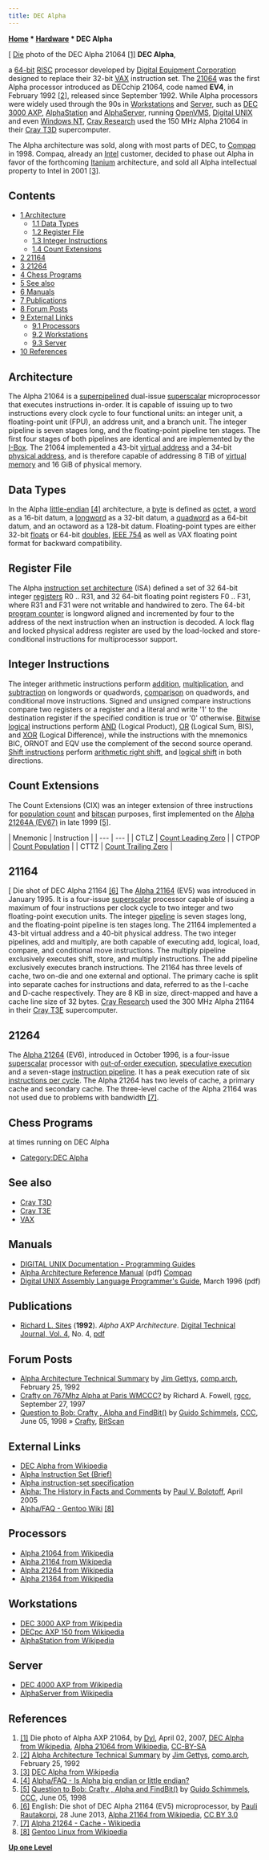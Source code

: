```yaml
---
title: DEC Alpha
---
```

**[Home](Home "Home") * [Hardware](Hardware "Hardware") * DEC Alpha**

\[ [Die](Category:Die "Category:Die") photo of the DEC Alpha 21064 <a id="cite-note-1" href="#cite-ref-1">[1]</a>
**DEC Alpha**,

a [64-bit](https://en.wikipedia.org/wiki/64-bit_computing) [RISC](https://en.wikipedia.org/wiki/Reduced_instruction_set_computer) processor developed by [Digital Equipment Corporation](Digital_Equipment_Corporation "Digital Equipment Corporation") designed to replace their 32-bit [VAX](VAX "VAX") instruction set. The [21064](https://en.wikipedia.org/wiki/Alpha_21064) was the first Alpha processor introduced as DECchip 21064, code named **EV4**, in February 1992 <a id="cite-note-2" href="#cite-ref-2">[2]</a>, released since September 1992. While Alpha processors were widely used through the 90s in [Workstations](https://en.wikipedia.org/wiki/Workstation) and [Server](https://en.wikipedia.org/wiki/Server_%28computing%29), such as [DEC 3000 AXP](https://en.wikipedia.org/wiki/DEC_3000_AXP), [AlphaStation](https://en.wikipedia.org/wiki/AlphaStation) and [AlphaServer](https://en.wikipedia.org/wiki/AlphaServer), running [OpenVMS](https://en.wikipedia.org/wiki/OpenVMS), [Digital UNIX](Unix#Digital "Unix") and even [Windows NT](Windows "Windows"), [Cray Research](https://en.wikipedia.org/wiki/Cray#Cray_Research_Inc._and_Cray_Computer_Corporation:_1972_to_1996) used the 150 MHz Alpha 21064 in their [Cray T3D](Cray_T3D "Cray T3D") supercomputer.

The Alpha architecture was sold, along with most parts of DEC, to [Compaq](https://en.wikipedia.org/wiki/Compaq) in 1998. Compaq, already an [Intel](Intel "Intel") customer, decided to phase out Alpha in favor of the forthcoming [Itanium](Itanium "Itanium") architecture, and sold all Alpha intellectual property to Intel in 2001 <a id="cite-note-3" href="#cite-ref-3">[3]</a>.

## Contents

- [1 Architecture](#architecture)
  - [1.1 Data Types](#data-types)
  - [1.2 Register File](#register-file)
  - [1.3 Integer Instructions](#integer-instructions)
  - [1.4 Count Extensions](#count-extensions)
- [2 21164](#21164)
- [3 21264](#21264)
- [4 Chess Programs](#chess-programs)
- [5 See also](#see-also)
- [6 Manuals](#manuals)
- [7 Publications](#publications)
- [8 Forum Posts](#forum-posts)
- [9 External Links](#external-links)
  - [9.1 Processors](#processors)
  - [9.2 Workstations](#workstations)
  - [9.3 Server](#server)
- [10 References](#references)

## Architecture

The Alpha 21064 is a [superpipelined](https://en.wikipedia.org/wiki/Instruction_pipeline) dual-issue [superscalar](https://en.wikipedia.org/wiki/Superscalar) microprocessor that executes instructions in-order. It is capable of issuing up to two instructions every clock cycle to four functional units: an integer unit, a floating-point unit (FPU), an address unit, and a branch unit. The integer pipeline is seven stages long, and the floating-point pipeline ten stages. The first four stages of both pipelines are identical and are implemented by the [I-Box](https://en.wikipedia.org/wiki/Alpha_21064#I-box). The 21064 implemented a 43-bit [virtual address](https://en.wikipedia.org/wiki/Virtual_address_space) and a 34-bit [physical address](https://en.wikipedia.org/wiki/Physical_address), and is therefore capable of addressing 8 TiB of [virtual memory](Memory#Virtual "Memory") and 16 GiB of physical memory.

## Data Types

In the Alpha [little-endian](Little-endian "Little-endian") <a id="cite-note-4" href="#cite-ref-4">[4]</a> architecture, a [byte](Byte "Byte") is defined as [octet](https://en.wikipedia.org/wiki/Octet_%28computing%29), a [word](Word "Word") as a 16-bit datum, a [longword](Double_Word "Double Word") as a 32-bit datum, a [quadword](Quad_Word "Quad Word") as a 64-bit datum, and an octaword as a 128-bit datum. Floating-point types are either 32-bit [floats](Float "Float") or 64-bit [doubles](Double "Double"), [IEEE 754](https://en.wikipedia.org/wiki/IEEE_754-1985) as well as VAX floating point format for backward compatibility.

## Register File

The Alpha [instruction set architecture](https://en.wikipedia.org/wiki/Instruction_set) (ISA) defined a set of 32 64-bit integer [registers](https://en.wikipedia.org/wiki/Processor_register) R0 .. R31, and 32 64-bit floating point registers F0 .. F31, where R31 and F31 were not writable and handwired to zero. The 64-bit [program counter](https://en.wikipedia.org/wiki/Program_counter) is longword aligned and incremented by four to the address of the next instruction when an instruction is decoded. A lock flag and locked physical address register are used by the load-locked and store-conditional instructions for multiprocessor support.

## Integer Instructions

The integer arithmetic instructions perform [addition](https://en.wikipedia.org/wiki/Addition), [multiplication](https://en.wikipedia.org/wiki/Multiplication), and [subtraction](https://en.wikipedia.org/wiki/Subtraction) on longwords or quadwords, [comparison](https://en.wikipedia.org/wiki/Relational_operator) on quadwords, and conditional move instructions. Signed and unsigned compare instructions compare two registers or a register and a literal and write '1' to the destination register if the specified condition is true or '0' otherwise. [Bitwise logical](https://en.wikipedia.org/wiki/Bitwise_operation) instructions perform [AND](Combinatorial_Logic#AND "Combinatorial Logic") (Logical Product), [OR](Combinatorial_Logic#OR "Combinatorial Logic") (Logical Sum, BIS), and [XOR](Combinatorial_Logic#XOR "Combinatorial Logic") (Logical Difference), while the instructions with the mnemonics BIC, ORNOT and EQV use the complement of the second source operand. [Shift instructions](https://en.wikipedia.org/wiki/Bitwise_operation#Bit_shifts) perform [arithmetic right shift](https://en.wikipedia.org/wiki/Arithmetic_shift), and [logical shift](https://en.wikipedia.org/wiki/Logical_shift) in both directions.

## Count Extensions

The Count Extensions (CIX) was an integer extension of three instructions for [population count](Population_Count "Population Count") and [bitscan](BitScan "BitScan") purposes, first implemented on the [Alpha 21264A (EV67)](https://en.wikipedia.org/wiki/Alpha_21264#Alpha_21264A) in late 1999 <a id="cite-note-5" href="#cite-ref-5">[5]</a>.

|  Mnemonic
|  Instruction
|
| --- | --- |
|  CTLZ
| [Count Leading Zero](BitScan#LeadingZeroCount "BitScan") |
|  CTPOP
| [Count Population](Population_Count "Population Count") |
|  CTTZ
| [Count Trailing Zero](BitScan#TrailingZeroCount "BitScan") |

## 21164

\[ Die shot of DEC Alpha 21164 <a id="cite-note-6" href="#cite-ref-6">[6]</a>
The [Alpha 21164](https://en.wikipedia.org/wiki/Alpha_21164) (EV5) was introduced in January 1995. It is a four-issue [superscalar](https://en.wikipedia.org/wiki/Superscalar) processor capable of issuing a maximum of four instructions per clock cycle to two integer and two floating-point execution units. The integer [pipeline](https://en.wikipedia.org/wiki/Instruction_pipeline) is seven stages long, and the floating-point pipeline is ten stages long. The 21164 implemented a 43-bit virtual address and a 40-bit physical address. The two integer pipelines, add and multiply, are both capable of executing add, logical, load, compare, and conditional move instructions. The multiply pipeline exclusively executes shift, store, and multiply instructions. The add pipeline exclusively executes branch instructions. The 21164 has three levels of cache, two on-die and one external and optional. The primary cache is split into separate caches for instructions and data, referred to as the I-cache and D-cache respectively. They are 8 KB in size, direct-mapped and have a cache line size of 32 bytes. [Cray Research](https://en.wikipedia.org/wiki/Cray#Cray_Research_Inc._and_Cray_Computer_Corporation:_1972_to_1996) used the 300 MHz Alpha 21164 in their [Cray T3E](Cray_T3E "Cray T3E") supercomputer.

## 21264

The [Alpha 21264](https://en.wikipedia.org/wiki/Alpha_21264) (EV6), introduced in October 1996, is a four-issue [superscalar](https://en.wikipedia.org/wiki/Superscalar) processor with [out-of-order execution](https://en.wikipedia.org/wiki/Out-of-order_execution), [speculative execution](https://en.wikipedia.org/wiki/Speculative_execution) and a seven-stage [instruction pipeline](https://en.wikipedia.org/wiki/Instruction_pipeline). It has a peak execution rate of six [instructions per cycle](https://en.wikipedia.org/wiki/Instructions_per_cycle). The Alpha 21264 has two levels of cache, a primary cache and secondary cache. The three-level cache of the Alpha 21164 was not used due to problems with bandwidth <a id="cite-note-7" href="#cite-ref-7">[7]</a>.

## Chess Programs

at times running on DEC Alpha

- [Category:DEC Alpha](Category:DEC_Alpha "Category:DEC Alpha")

## See also

- [Cray T3D](Cray_T3D "Cray T3D")
- [Cray T3E](Cray_T3E "Cray T3E")
- [VAX](VAX "VAX")

## Manuals

- [DIGITAL UNIX Documentation - Programming Guides](http://www2.phys.canterbury.ac.nz/dept/docs/manuals/unix/DEC_4.0e_Docs/HTML/PROG_LIB.HTM)
- [Alpha Architecture Reference Manual](http://download.majix.org/dec/alpha_arch_ref.pdf) (pdf) [Compaq](https://en.wikipedia.org/wiki/Compaq)
- [Digital UNIX Assembly Language Programmer's Guide](http://www.cs.cmu.edu/afs/cs/academic/class/15213-f98/doc/alpha-asm.pdf), March 1996 (pdf)

## Publications

- [Richard L. Sites](http://dblp.uni-trier.de/pers/hd/s/Sites:Richard_L=) (**1992**). *Alpha AXP Architecture*. [Digital Technical Journal, Vol. 4](http://dblp.uni-trier.de/db/journals/dtj/dtj4.html), No. 4, [pdf](http://www.hpl.hp.com/hpjournal/dtj/vol4num4/vol4num4art1.pdf)

## Forum Posts

- [Alpha Architecture Technical Summary](https://groups.google.com/d/msg/comp.arch/QB59ace2V8M/pEuccRNGoe8J) by [Jim Gettys](https://en.wikipedia.org/wiki/Jim_Gettys), [comp.arch](https://groups.google.com/forum/#!forum/comp.arch), February 25, 1992
- [Crafty on 767Mhz Alpha at Paris WMCCC?](https://groups.google.com/d/msg/rec.games.chess.computer/d3sYjfVJI7E/0At3bwtgYxgJ) by Richard A. Fowell, [rgcc](Computer_Chess_Forums "Computer Chess Forums"), September 27, 1997
- [Question to Bob: Crafty , Alpha and FindBit()](https://www.stmintz.com/ccc/index.php?id=20057) by [Guido Schimmels](Guido_Schimmels "Guido Schimmels"), [CCC](CCC "CCC"), June 05, 1998 » [Crafty](Crafty "Crafty"), [BitScan](BitScan "BitScan")

## External Links

- [DEC Alpha from Wikipedia](https://en.wikipedia.org/wiki/DEC_Alpha)
- [Alpha Instruction Set (Brief)](https://www.cs.arizona.edu/projects/alto/Doc/local/alpha.instruction.html)
- [Alpha instruction-set specification](https://www.cs.tufts.edu/~nr/toolkit/specs/alpha.html)
- [Alpha: The History in Facts and Comments](http://alasir.com/articles/alpha_history/index.html) by [Paul V. Bolotoff](http://alasir.com/articles/), April 2005
- [Alpha/FAQ - Gentoo Wiki](https://wiki.gentoo.org/wiki/Alpha/FAQ) <a id="cite-note-8" href="#cite-ref-8">[8]</a>

## Processors

- [Alpha 21064 from Wikipedia](https://en.wikipedia.org/wiki/Alpha_21064)
- [Alpha 21164 from Wikipedia](https://en.wikipedia.org/wiki/Alpha_21164)
- [Alpha 21264 from Wikipedia](https://en.wikipedia.org/wiki/Alpha_21264)
- [Alpha 21364 from Wikipedia](https://en.wikipedia.org/wiki/Alpha_21364)

## Workstations

- [DEC 3000 AXP from Wikipedia](https://en.wikipedia.org/wiki/DEC_3000_AXP)
- [DECpc AXP 150 from Wikipedia](https://en.wikipedia.org/wiki/DECpc_AXP_150)
- [AlphaStation from Wikipedia](https://en.wikipedia.org/wiki/AlphaStation)

## Server

- [DEC 4000 AXP from Wikipedia](https://en.wikipedia.org/wiki/DEC_4000_AXP)
- [AlphaServer from Wikipedia](https://en.wikipedia.org/wiki/AlphaServer)

## References

1. <a id="cite-ref-1" href="#cite-note-1">[1]</a> Die photo of Alpha AXP 21064, by [Dyl](https://commons.wikimedia.org/wiki/User:Dyl~commonswiki), April 02, 2007, [DEC Alpha from Wikipedia](https://en.wikipedia.org/wiki/DEC_Alpha), [Alpha 21064 from Wikipedia](https://en.wikipedia.org/wiki/Alpha_21064), [CC-BY-SA](https://creativecommons.org/licenses/by-sa/2.0/)
1. <a id="cite-ref-2" href="#cite-note-2">[2]</a> [Alpha Architecture Technical Summary](https://groups.google.com/d/msg/comp.arch/QB59ace2V8M/pEuccRNGoe8J) by [Jim Gettys](https://en.wikipedia.org/wiki/Jim_Gettys), [comp.arch](https://groups.google.com/forum/#!forum/comp.arch), February 25, 1992
1. <a id="cite-ref-3" href="#cite-note-3">[3]</a> [DEC Alpha from Wikipedia](https://en.wikipedia.org/wiki/DEC_Alpha)
1. <a id="cite-ref-4" href="#cite-note-4">[4]</a> [Alpha/FAQ - Is Alpha big endian or little endian?](https://wiki.gentoo.org/wiki/Alpha/FAQ#Is_Alpha_big_endian_or_little_endian.3F)
1. <a id="cite-ref-5" href="#cite-note-5">[5]</a> [Question to Bob: Crafty , Alpha and FindBit()](https://www.stmintz.com/ccc/index.php?id=20057) by [Guido Schimmels](Guido_Schimmels "Guido Schimmels"), [CCC](CCC "CCC"), June 05, 1998
1. <a id="cite-ref-6" href="#cite-note-6">[6]</a> English: Die shot of DEC Alpha 21164 (EV5) microprocessor, by [Pauli Rautakorpi](https://commons.wikimedia.org/wiki/User:Birdman86), 28 June 2013, [Alpha 21164 from Wikipedia](https://en.wikipedia.org/wiki/Alpha_21164), [CC BY 3.0](https://creativecommons.org/licenses/by/3.0)
1. <a id="cite-ref-7" href="#cite-note-7">[7]</a> [Alpha 21264 - Cache - Wikipedia](https://en.wikipedia.org/wiki/Alpha_21264#Cache)
1. <a id="cite-ref-8" href="#cite-note-8">[8]</a> [Gentoo Linux from Wikipedia](https://en.wikipedia.org/wiki/Gentoo_Linux)

**[Up one Level](Hardware "Hardware")**

